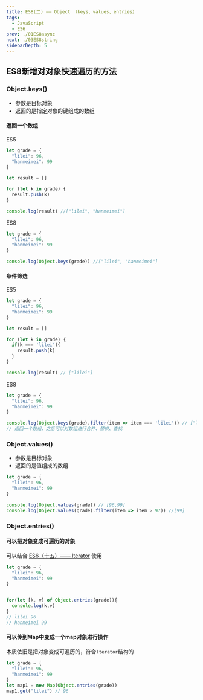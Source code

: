 ```yaml
---
title: ES8(二) —— Object （keys、values、entries）
tags:
  - JavaScript
  - ES6
prev: ./01ES8async
next: ./03ES8string
sidebarDepth: 5
---
```

## ES8新增对对象快速遍历的方法
### Object.keys()
- 参数是目标对象
- 返回的是指定对象的键组成的数组
#### 返回一个数组
ES5
```js
let grade = {
  "lilei": 96,
  "hanmeimei": 99
}

let result = []

for (let k in grade) {
  result.push(k)
}

console.log(result) //["lilei", "hanmeimei"]
```
ES8
```js
let grade = {
  "lilei": 96,
  "hanmeimei": 99
}

console.log(Object.keys(grade)) //["lilei", "hanmeimei"]
```

#### 条件筛选
ES5
```js
let grade = {
  "lilei": 96,
  "hanmeimei": 99
}

let result = []

for (let k in grade) {
  if(k === 'lilei'){
    result.push(k)
  }
}

console.log(result) // ["lilei"]
```
ES8
```js
let grade = {
  "lilei": 96,
  "hanmeimei": 99
}

console.log(Object.keys(grade).filter(item => item === 'lilei')) // ["lilei"]
// 返回一个数组，之后可以对数组进行合并、替换、查找
```

### Object.values()
- 参数是目标对象
- 返回的是值组成的数组
```js
let grade = {
  "lilei": 96,
  "hanmeimei": 99
}

console.log(Object.values(grade)) // [96,99]
console.log(Object.values(grade).filter(item => item > 97)) //[99]
```

### Object.entries()
#### 可以把对象变成可遍历的对象
可以结合 [ES6（十五）—— lterator](./ES6/15ES6(iterator)) 使用
```js
let grade = {
  "lilei": 96,
  "hanmeimei": 99
}


for(let [k, v] of Object.entries(grade)){
  console.log(k,v)
}
// lilei 96
// hanmeimei 99
```

#### 可以传到Map中变成一个map对象进行操作
本质依旧是把对象变成可遍历的，符合`lterator`结构的
```js
let grade = {
  "lilei": 96,
  "hanmeimei": 99
}
let map1 = new Map(Object.entries(grade))
map1.get("lilei") // 96
```

